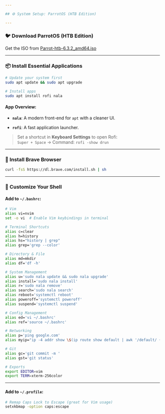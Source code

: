 ```yaml
---

## ⚙️ System Setup: ParrotOS (HTB Edition)

---
```

### 🐦 Download ParrotOS (HTB Edition)

Get the ISO from [Parrot-htb-6.3.2_amd64.iso](https://deb.parrot.sh/parrot/iso/6.3.2/Parrot-htb-6.3.2_amd64.iso)

---

### 📦 Install Essential Applications

```bash
# Update your system first
sudo apt update && sudo apt upgrade

# Install apps
sudo apt install rofi nala
```

#### App Overview:

- **`nala`**: A modern front-end for `apt` with a cleaner UI.
    
- **`rofi`**: A fast application launcher.
    

> Set a shortcut in **Keyboard Settings** to open Rofi:  
> `Super + Space` → Command: `rofi -show drun`

---

### 🦁 Install Brave Browser

```bash
curl -fsS https://dl.brave.com/install.sh | sh
```

---

### 🧠 Customize Your Shell

#### Add to `~/.bashrc`:

```bash
# Vim
alias vi=nvim
set -o vi  # Enable Vim keybindings in terminal

# Terminal Shortcuts
alias c=clear
alias h=history
alias hs="history | grep"
alias grep='grep --color'

# Directory & File
alias md=mkdir
alias df='df -h'

# System Management
alias u='sudo nala update && sudo nala upgrade'
alias install='sudo nala install'
alias r='sudo nala remove'
alias search='sudo nala search'
alias reboot='systemctl reboot'
alias poweroff='systemctl poweroff'
alias suspend='systemctl suspend'

# Config Management
alias ed='vi ~/.bashrc'
alias ref='source ~/.bashrc'

# Networking
alias p='ping google.com'
alias myip="ip -4 addr show \$(ip route show default | awk '/default/ {print \$5}') | grep -oP '(?<=inet\\s)\\d+(\\.\\d+){3}'"

# Git
alias gc='git commit -m '
alias gst='git status'

# Exports
export EDITOR=vim
export TERM=xterm-256color
```

---

#### Add to `~/.profile`:

```bash
# Remap Caps Lock to Escape (great for Vim usage)
setxkbmap -option caps:escape
```
